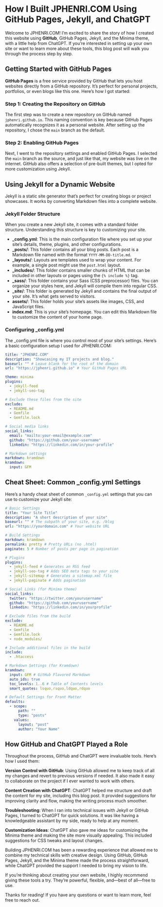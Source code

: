 # How I Built JPHENRI.COM Using GitHub Pages, Jekyll, and ChatGPT

Welcome to JPHENRI.COM! I’m excited to share the story of how I created this website using **GitHub**, GitHub Pages, Jekyll, and the Minima theme, with a little help from ChatGPT. If you’re interested in setting up your own site or want to learn more about these tools, this blog post will walk you through the process step by step.

## Getting Started with GitHub Pages

**GitHub Pages** is a free service provided by GitHub that lets you host websites directly from a GitHub repository. It’s perfect for personal projects, portfolios, or even blogs like this one. Here’s how I got started:

### Step 1: Creating the Repository on GitHub

The first step was to create a new repository on GitHub named `jphenri.github.io`. This naming convention is key because GitHub Pages automatically recognizes it as a personal website. After setting up the repository, I chose the `main` branch as the default.

### Step 2: Enabling GitHub Pages

Next, I went to the repository settings and enabled GitHub Pages. I selected the `main` branch as the source, and just like that, my website was live on the internet. GitHub also offers a selection of pre-built themes, but I opted for more customization using Jekyll.

## Using Jekyll for a Dynamic Website

Jekyll is a static site generator that’s perfect for creating blogs or project showcases. It works by converting Markdown files into a complete website.

### Jekyll Folder Structure

When you create a new Jekyll site, it comes with a standard folder structure. Understanding this structure is key to customizing your site.

- **_config.yml**: This is the main configuration file where you set up your site’s details, theme, plugins, and other configurations.
- **_posts/**: This folder contains all your blog posts. Each post is a Markdown file named with the format `YYYY-MM-DD-title.md`.
- **_layouts/**: Layouts are templates used to wrap your content. For example, a single post might use the `post.html` layout.
- **_includes/**: This folder contains smaller chunks of HTML that can be included in other layouts or pages using the `{% include %}` tag.
- **_sass/**: This folder contains your Sass (CSS preprocessor) files. You can organize your styles here, and Jekyll will compile them into regular CSS.
- **_site/**: This folder is generated by Jekyll and contains the final output of your site. It’s what gets served to visitors.
- **assets/**: This folder holds your site’s assets like images, CSS, and JavaScript files.
- **index.md**: This is your site’s homepage. You can edit this Markdown file to customize the content of your home page.

### Configuring _config.yml

The _config.yml file is where you control most of your site’s settings. Here’s a basic configuration setup I used for JPHENRI.COM:

```yaml
title: "JPHENRI.COM"
description: "Showcasing my IT projects and blog."
baseurl: "" # Leave blank for the root of the domain
url: "https://jphenri.github.io" # Your GitHub Pages URL

theme: minima
plugins:
  - jekyll-feed
  - jekyll-seo-tag

# Exclude these files from the site
exclude:
  - README.md
  - Gemfile
  - Gemfile.lock

# Social media links
social_links:
  email: "mailto:your-email@example.com"
  github: "https://github.com/your-username"
  linkedin: "https://linkedin.com/in/your-profile"

# Markdown settings
markdown: kramdown
kramdown:
  input: GFM
```

## Cheat Sheet: Common _config.yml Settings

Here’s a handy cheat sheet of common `_config.yml` settings that you can use to customize your Jekyll site:

```yaml
# Basic Settings
title: "Your Site Title"
description: "A short description of your site"
baseurl: "" # The subpath of your site, e.g. /blog
url: "https://yourdomain.com" # Your website URL

# Build Settings
markdown: kramdown
permalink: pretty # Pretty URLs (no .html)
paginate: 5 # Number of posts per page in pagination

# Plugins
plugins:
  - jekyll-feed # Generates an RSS feed
  - jekyll-seo-tag # Adds SEO meta tags to your site
  - jekyll-sitemap # Generates a sitemap.xml file
  - jekyll-paginate # Adds pagination

# Social Links (for Minima theme)
social_links:
  twitter: "https://twitter.com/yourusername"
  github: "https://github.com/yourusername"
  linkedin: "https://linkedin.com/in/yourprofile"

# Exclude files from the build
exclude:
  - README.md
  - Gemfile
  - Gemfile.lock
  - node_modules/

# Include additional files in the build
include:
  - .htaccess

# Markdown Settings (for Kramdown)
kramdown:
  input: GFM # GitHub Flavored Markdown
  auto_ids: true
  toc_levels: 1..6 # Table of Contents levels
  smart_quotes: lsquo,rsquo,ldquo,rdquo

# Default Settings for Front Matter
defaults:
  - scope:
      path: ""
      type: "posts"
    values:
      layout: "post"
      author: "Your Name"
```

## How GitHub and ChatGPT Played a Role

Throughout the process, GitHub and ChatGPT were invaluable tools. Here’s how I used them:

**Version Control with GitHub**: Using GitHub allowed me to keep track of all my changes and revert to previous versions if needed. It also made it easy to collaborate on the project if I ever wanted to work with others.

**Content Creation with ChatGPT**: ChatGPT helped me structure and draft the content for my site, including this blog post. It provided suggestions for improving clarity and flow, making the writing process much smoother.

**Troubleshooting**: When I ran into technical issues with Jekyll or GitHub Pages, I turned to ChatGPT for quick solutions. It was like having a knowledgeable assistant by my side, ready to help at any moment.

**Customization Ideas**: ChatGPT also gave me ideas for customizing the Minima theme and making the site more visually appealing. This included suggestions for CSS tweaks and layout changes.

Building JPHENRI.COM has been a rewarding experience that allowed me to combine my technical skills with creative design. Using GitHub, GitHub Pages, Jekyll, and the Minima theme made the process straightforward, while ChatGPT provided the support I needed to bring my vision to life.

If you’re thinking about creating your own website, I highly recommend giving these tools a try. They’re powerful, flexible, and—best of all—free to use.

Thanks for reading! If you have any questions or want to learn more, feel free to reach out.

